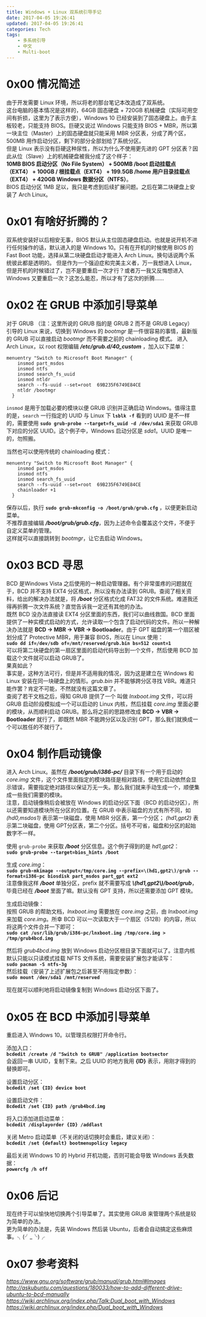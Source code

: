 ```yaml
---
title: Windows + Linux 双系统引导手记
date: 2017-04-05 19:26:41
updated: 2017-04-05 19:26:41
categories: Tech
tags: 
    - 多系统引导
    - 中文
    - Multi-boot
---
```


# 0x00 情况简述
由于开发需要 Linux 环境，所以将老的那台笔记本改造成了双系统。  
这台电脑的基本情况是这样的，64GB 固态硬盘 + 720GB 机械硬盘（实际可用空间有折损，这里为了表示方便），Windows 10 已经安装到了固态硬盘上。由于主板较老，只能支持 BIOS。巨硬又说过 Windows 只能支持 BIOS + MBR，所以第一块主位（Master）上的固态硬盘就只能采用 MBR 分区表，分成了两个区，500MB 用作启动分区，剩下的部分全部划给了系统分区。  
但是 Linux 表示没有巨硬这种尿性，所以为什么不使用更先进的 GPT 分区表？因此从位（Slave）上的机械硬盘被我分成了这个样子：  
**10MB BIOS 启动分区（No File System） + 500MB /boot 启动挂载点（EXT4） + 100GB / 根挂载点（EXT4） +  199.5GB /home 用户目录挂载点（EXT4） + 420GB Windows 数据分区（NTFS）**。  
BIOS 启动分区 1MB 足以，我只是考虑到后续扩展问题。之后在第二块硬盘上安装了 Arch Linux。  

# 0x01 有啥好折腾的？
双系统安装好以后相安无事，BIOS 默认从主位固态硬盘启动。也就是说开机不进行任何操作的话，默认进入的是 Windows 10。只有在开机的时候使用 BIOS 的 Fast Boot 功能，选择从第二块硬盘启动才能进入 Arch Linux。换句话说两个系统彼此都是透明的。
但是作为一个强迫症和完美主义者，万一我想进入 Linux，但是开机的时候错过了，岂不是要重启一次才行？或者万一我又反悔想进入 Windows 又要重启一次？这怎么能忍，所以才有了这次的折腾……

# 0x02 在 GRUB 中添加引导菜单
对于 GRUB （注：这里所说的 GRUB 指的是 GRUB 2 而不是 GRUB Legacy） 引导的 Linux 来说，切换到 Windows 的 *bootmgr* 是一件很容易的事情，最新版的 GRUB 可以直接启动 *bootmgr* 而不需要之前的 chainloading 模式。
进入 Arch Linux，以 root 权限编辑 ***/etc/grub.d/40_custom*** ，加入以下菜单：  
```
menuentry "Switch to Microsoft Boot Manager" {
    insmod part_msdos
    insmod ntfs
    insmod search_fs_uuid
    insmod ntldr     
    search --fs-uuid --set=root  69B235F6749E84CE
    ntldr /bootmgr
  }
```
`insmod` 是用于加载必要的模块以便 GRUB 识别并正确启动 Windows。值得注意的是，`search` 一行指定的 UUID 与 Linux 下 **`lsblk -f`** 看到的 UUID 是不一样的，需要使用 **`sudo grub-probe --target=fs_uuid -d /dev/sda1`** 来获取 GRUB 下对应的分区 UUID。这个例子中，Windows 启动分区是 *sda1*。UUID 是唯一的，勿照搬。  

当然也可以使用传统的 chainloading 模式：  
```
menuentry "Switch to Microsoft Boot Manager" {
    insmod part_msdos
    insmod ntfs
    insmod search_fs_uuid  
    search --fs-uuid --set=root  69B235F6749E84CE
    chainloader +1
  }
```

保存以后，执行 **`sudo grub-mkconfig -o /boot/grub/grub.cfg`** ，以便更新启动菜单。  
不推荐直接编辑 ***/boot/grub/grub.cfg***，因为上述命令会覆盖这个文件，不便于自定义菜单的管理。  
这样就可以直接跳转到 *bootmgr*，让它去启动 Windows。  

# 0x03 BCD 寻思
BCD 是Windows Vista 之后使用的一种启动管理器。有个非常蛋疼的问题就在于，BCD 并不支持 EXT4 分区格式，所以没有办法读到 GRUB。查阅了相关资料，给出的解决办法就是，将 ***/boot*** 分区格式化成 FAT32 的文件系统。难道我还得再折腾一次文件系统？直觉告诉我一定还有其他的办法。  
既然 BCD 没办法直接读 EXT4 分区里面的东西，我们可以曲线救国。BCD 里面提供了一种实模式启动的方式，允许读取一个包含了启动代码的文件。所以一种解决办法就是 **BCD → MBR → VBR → Bootloader**。由于 GPT 磁盘的第一个扇区被划分成了 Protective MBR，用于兼容 BIOS，所以在 Linux 使用：  
**`sudo dd if=/dev/sdb of=/mnt/reserved/grub.bin bs=512 count=1`**  
可以将第二块硬盘的第一扇区里面的启动代码导出到一个文件，然后使用 BCD 加载这个文件就可以启动 GRUB了。  
果真如此？  
事实是，这种方法可行，但是并不适用我的情况，因为这是建立在 Windows 和 Linux 安装在同一块硬盘上的情形。*grub.bin* 并不能够跨分区寻找 VBR。难道只能作罢？肯定不可能，不然就没有这篇文章了。  
查阅了若干文档之后，得知 GRUB 提供了一个 叫做 *lnxboot.img* 文件，可以将 GRUB 启动阶段模拟成一个可以启动的 Linux 内核，然后挂载 *core.img* 里面必要的模块，从而顺利启动 GRUB。那么将之前的思路修改成 **BCD → VBR → Bootloader** 就行了，即既然 MBR 不能跨分区以及识别 GPT，那么我们就换成一个可以胜任的不就行了。  

# 0x04 制作启动镜像
进入 Arch Linux。虽然在 ***/boot/grub/i386-pc/*** 目录下有一个用于启动的 *core.img* 文件，这个文件里面指定的模块路径是相对路径，使用它启动依然会显示错误，需要指定绝对路径以保证万无一失。那么我们就来手动生成一个，顺便集成一些我们需要的模块。  
注意，启动镜像稍后会被放在 Windows 的启动分区下面（BCD 的启动分区），所以还需要知道模块所在分区的位置。在 GRUB 中表示磁盘的方式有所不同，如 *(hd0,msdos1)* 表示第一块磁盘，使用 MBR 分区表，第一个分区； *(hd1,gpt2)*  表示第二块磁盘，使用 GPT分区表，第二个分区。括号不可省，磁盘和分区的起始数字不一样。

使用  `grub-probe` 来获取 ***/boot*** 分区信息。这个例子得到的是 *hd1,gpt2*：  
**`sudo grub-probe --target=bios_hints /boot`**  

生成 *core.img*：  
**`sudo grub-mkimage --output=/tmp/core.img --prefix=\(hd1,gpt2\)/grub --format=i386-pc biosdisk part_msdos part_gpt ext2`**  
注意像我这样 ***/boot*** 单独分区，prefix 就不需要写成 ***\\(hd1,gpt2\\)/boot/grub***，毕竟已经在 ***/boot*** 里面了嘛。默认没有 GPT 支持，所以还需要添加 GPT 模块。

生成启动镜像：  
按照 GRUB 的帮助文档，*lnxboot.img* 需要放在 *core.img* 之前，由 *lnxboot.img* 来加载 *core.img*。所幸 BCD 可以一次读取大于一个扇区（512B）的内容，所以将这两个文件合并一下即可：  
**`sudo cat /usr/lib/grub/i386-pc/lnxboot.img /tmp/core.img > /tmp/grub4bcd.img`**  

然后将 *grub4bcd.img* 放到 Windows 启动分区根目录下面就可以了。注意内核默认只能以只读模式挂载 NFTS 文件系统，需要安装扩展包才能读写：  
**`sudo pacman -S ntfs-3g`**  
然后挂载（安装了上述扩展包之后甚至不用指定参数）：  
**`sudo mount /dev/sda1 /mnt/reserved`**  

现在就可以顺利地将启动镜像复制到 Windows 启动分区下面了。

# 0x05 在 BCD 中添加引导菜单
重启进入 Windows 10。以管理员权限打开命令行。  

添加入口：  
**`bcdedit /create /d "Switch to GRUB" /application bootsector`**  
会返回一串 UUID，复制下来。之后 UUID 的地方我用 **{ID}** 表示，用刚才得到的替换即可。  

设置启动分区：  
**`bcdedit /set {ID} device boot`**  

设置启动文件：  
**`Bcdedit /set {ID} path /grub4bcd.img`**  

将入口添加进启动菜单：    
**`bcdedit /displayorder {ID} /addlast`**  

关闭 Metro 启动菜单（不关闭的话切换时会重启，建议关闭）：  
**`bcdedit /set {default} bootmenupolicy legacy`**

最后关闭 Windows 10 的 Hybrid 开机功能，否则可能会导致 Windows 丢失数据：  
**`powercfg /h off`**  

# 0x06 后记
现在终于可以愉快地切换两个引导菜单了。其实使用 GRUB 来管理两个系统是较为简单的办法。  
更为简单的办法是，先装 Windows 然后装 Ubuntu，后者会自动搞定这些麻烦事。╮(╯_╰)╭  

# 0x07 参考资料
*<https://www.gnu.org/software/grub/manual/grub.html#Images>*  
*<http://askubuntu.com/questions/180033/how-to-add-different-drive-ubuntu-to-bcd-manually>*  
*<https://wiki.archlinux.org/index.php/Talk:Dual_boot_with_Windows>*  
*<https://wiki.archlinux.org/index.php/Dual_boot_with_Windows>*  
